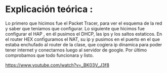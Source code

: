# Explicación teórica :
Lo primero que hicimos fue el Packet Tracer, para ver el esquema de la red y saber que teníamos que configurar. Lo siguiente que hicimos fue configurar el HAP , en él pusimos el DHCP, las ips y los saltos estaticos. En el router HEX configuramos el NAT, su ip y pusimos en el puerto en el que estaba enchufado al router de la clase, que cogiera ip dinamica para poder tener internet y conectarnos luego al servidor de google. Por último comprobamos que todo funcionara y listo.

https://www.youtube.com/watch?v=_BK03V_J3f8
